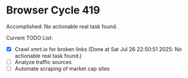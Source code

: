 # Browser Cycle 419

Accomplished: No actionable real task found.

Current TODO List:

- [x] Crawl xmrt.io for broken links  (Done at Sat Jul 26 22:50:51 2025: No actionable real task found.)
- [ ] Analyze traffic sources
- [ ] Automate scraping of market cap sites